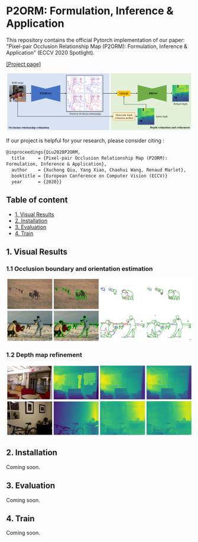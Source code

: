# P2ORM: Formulation, Inference & Application 
This repository contains the official Pytorch implementation of our paper: "Pixel-pair Occlusion Relationship Map (P2ORM): Formulation, Inference & Application" (ECCV 2020 Spotlight).

[[Project page]](http://imagine.enpc.fr/~qiux/P2ORM/)

<p align="center">
<img src="https://github.com/tim885/P2ORM/blob/master/img/overview.png" width="800px" alt="teaser">
</p>

If our project is helpful for your research, please consider citing : 
``` 
@inproceedings{Qiu2020P2ORM,
  title     = {Pixel-pair Occlusion Relationship Map (P2ORM): Formulation, Inference & Application},
  author    = {Xuchong Qiu, Yang Xiao, Chaohui Wang, Renaud Marlet},
  booktitle = {European Conference on Computer Vision (ECCV)}
  year      = {2020}}
```

## Table of content
* [1. Visual Results](#visual_results)
* [2. Installation](#installation)
* [3. Evaluation](#evaluation)
* [4. Train](#train)

## 1. Visual Results
### 1.1 Occlusion boundary and orientation estimation
<p align="center">
<img src="https://github.com/tim885/P2ORM/blob/master/img/occ_vis_bsds.png" width="800px" alt="occ_vis">
</p>

### 1.2 Depth map refinement
<p align="center">
<img src="https://github.com/tim885/P2ORM/blob/master/img/depth_vis_nyudv2.png" width="800px" alt="depth_vis">
</p>

## 2. Installation
Coming soon. 

## 3. Evaluation
Coming soon.

## 4. Train
Coming soon.